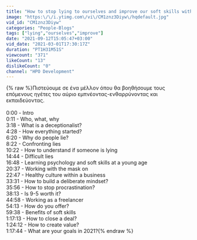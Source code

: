 ```yaml
---
title: "How to stop lying to ourselves and improve our soft skills with Anto Paroian | Cyprus Podcast"
image: "https:\/\/i.ytimg.com\/vi\/CM1znz3Diyw\/hqdefault.jpg"
vid_id: "CM1znz3Diyw"
categories: "People-Blogs"
tags: ["lying","ourselves","improve"]
date: "2021-09-12T15:05:47+03:00"
vid_date: "2021-03-01T17:30:17Z"
duration: "PT1H31M51S"
viewcount: "371"
likeCount: "13"
dislikeCount: "0"
channel: "HPO Development"
---
```

{% raw %}Πιστεύουμε σε ένα μέλλον όπου θα βοηθήσουμε τους επόμενους ηγέτες του αύριο εμπνέοντας-ενθαρρύνοντας και εκπαιδεύοντας.<br /><br />0:00 - Intro<br />0:11 - Who, what, why <br />3:18 - What is a deceptionalist?<br />4:28 - How everything started?<br />6:20 - Why do people lie?<br />8:22 - Confronting lies <br />10:22 - How to understand if someone is lying<br />14:44 - Difficult lies <br />16:48 - Learning psychology and soft skills at a young age<br />20:37 - Working with the mask on<br />22:47 - Healthy culture within a business<br />33:31 - How to build a deliberate mindset?<br />35:56 - How to stop procrastination?<br />38:13 - Is 9-5 worth it?<br />44:58 - Working as a freelancer<br />54:13 - How do you offer?<br />59:38 - Benefits of soft skills<br />1:17:13 - How to close a deal?<br />1:24:12 - How to create value?<br />1:17:44 - What are your goals in 2021?{% endraw %}
